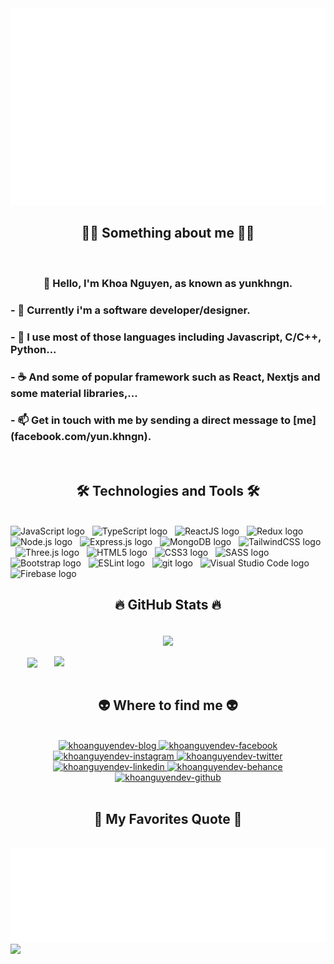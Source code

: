 <a href="#" target="_blank">
  <img src="svg/khoanguyendev.svg" width="1200" alt="khoanguyendev-official" />
</a>

<br>

<h2 align="center">🧑‍💻 Something about me 🧑‍💻</h2>
<br>
<h3 align="center">👋 Hello, I'm Khoa Nguyen, as known as yunkhngn.</h3>
<h3>- 👀 Currently i'm a software developer/designer.</h3>
<h3>- 🌱 I use most of those languages including Javascript, C/C++, Python...</h3>
<h3>- ☕ And some of popular framework such as React, Nextjs and some material libraries,...</h3>
<h3>- 📫 Get in touch with me by sending a direct message to [me](facebook.com/yun.khngn).</h3>
<br>

<h2 align="center">🛠 Technologies and Tools 🛠</h2>
<br>
<!-- https://simpleicons.org/ --> 
<span><img src="https://img.shields.io/badge/JavaScript-282C34?logo=javascript&logoColor=F7DF1E" alt="JavaScript logo" title="JavaScript" height="25" /></span>
&nbsp;
<span><img src="https://img.shields.io/badge/TypeScript-282C34?logo=typescript&logoColor=3178C6" alt="TypeScript logo" title="TypeScript" height="25" /></span>
&nbsp;
<span><img src="https://img.shields.io/badge/ReactJS-282C34?logo=react&logoColor=61DAFB" alt="ReactJS logo" title="ReactJS" height="25" /></span>
&nbsp;
<span><img src="https://img.shields.io/badge/Redux-282C34?logo=redux&logoColor=764ABC" alt="Redux logo" title="Redux" height="25" /></span>
&nbsp;
<span><img src="https://img.shields.io/badge/Node.js-282C34?logo=node.js&logoColor=00F200" alt="Node.js logo" title="Node.js" height="25" /></span>
&nbsp;
<span><img src="https://img.shields.io/badge/Express-282C34?logo=express&logoColor=FFFFFF" alt="Express.js logo" title="Express.js" height="25" /></span>
&nbsp;
<span><img src="https://img.shields.io/badge/MongoDB-282C34?logo=mongodb&logoColor=47A248" alt="MongoDB logo" title="MongoDB" height="25" /></span>
&nbsp;
<span><img src="https://img.shields.io/badge/Tailwind%20CSS-282C34?logo=tailwind-css&logoColor=38B2AC" alt="TailwindCSS logo" title="TailwindCSS" height="25" /></span>
&nbsp;
<span><img src="https://img.shields.io/badge/Three.js-282C34?logo=three.js&logoColor=FFFFFF" alt="Three.js logo" title="Three.js" height="25" /></span>
&nbsp;
<span><img src="https://img.shields.io/badge/HTML5-282C34?logo=html5&logoColor=E34F26" alt="HTML5 logo" title="HTML5" height="25" /></span>
&nbsp;
<span><img src="https://img.shields.io/badge/CSS3-282C34?logo=css3&logoColor=1572B6" alt="CSS3 logo" title="CSS3" height="25" /></span>
&nbsp;
<span><img src="https://img.shields.io/badge/Sass-282C34?logo=sass&logoColor=CC6699" alt="SASS logo" title="SASS" height="25" /></span>
&nbsp;
<span><img src="https://img.shields.io/badge/Bootstrap-282C34?logo=bootstrap&logoColor=7952B3" alt="Bootstrap logo" title="Bootstrap" height="25" /></span>
&nbsp;
<span><img src="https://img.shields.io/badge/ESLint-282C34?logo=eslint&logoColor=4B32C3" alt="ESLint logo" title="ESLint" height="25" /></span>
&nbsp;
<span><img src="https://img.shields.io/badge/git-282C34?logo=git&logoColor=F05032" alt="git logo" title="git" height="25" /></span>
&nbsp;
<span><img src="https://img.shields.io/badge/VS%20Code-282C34?logo=visual-studio-code&logoColor=007ACC" alt="Visual Studio Code logo" title="Visual Studio Code" height="25" /></span>
&nbsp;
<span><img src="https://img.shields.io/badge/Firebase-282C34?logo=firebase&logoColor=FFCA28" alt="Firebase logo" title="Firebase" height="25" /></span>
&nbsp;

<br>
<h2 align="center">🔥 GitHub Stats 🔥</h2>
<br>
<div align=center>
  <a href="#" title="Yunkhngn">
    <img align="center" src="https://github-readme-streak-stats.herokuapp.com?user=yunkhngn&theme=react&hide_border=true&date_format=M%20j%5B%2C%20Y%5D" />
  </a>
</div>
<br>
<div align=center>
  <a href="#" title="Yunkhngn">
    <img width="315" align="center" src="https://github-readme-stats.vercel.app/api/top-langs/?username=yunkhngn&hide=c%23,powershell,Mathematica,Ruby,Objective-C,Objective-C%2b%2b,Cuda&title_color=61dafb&text_color=ffffff&icon_color=61dafb&bg_color=20232a&langs_count=8&layout=compact&border_color=61dafb&hide_border=true" />
  </a>
  <a href="#" title="Yunkhngn">
    <img align="right" width="434" src="https://github-readme-stats.vercel.app/api?username=yunkhngn&show_icons=true&theme=react&border_color=61dafb&hide_border=true" />
  </a>
</div>

<br>

<h2 align="center">👽 Where to find me 👽</h2>
<br>
<!-- https://icons8.com -->
<div align="center">
  <a href="https://www.khoanguyen.dev" target="blank">
    <img width="96" height="96" src="https://img.icons8.com/fluency/96/000000/internet.png" alt="khoanguyendev-blog" />
  </a>
  <a href="https://facebook.com/yunkhngn" target="blank">
    <img src="https://img.icons8.com/fluency/96/000000/facebook-new.png" alt="khoanguyendev-facebook" />
  </a>
  <a href="https://instagram.com/yun.khngn_" target="blank">
    <img src="https://img.icons8.com/fluency/96/000000/instagram-new.png" alt="khoanguyendev-instagram" />
  </a>
  <a href="https://twitter.com/yunkhngn" target="blank">
    <img src="https://img.icons8.com/fluency/96/000000/twitter.png" alt="khoanguyendev-twitter" />
  </a>
  <!-- linkedin -->
  <a href="https://linkedin.com/in/yunkhngn" target="blank">
    <img src="https://img.icons8.com/fluency/96/000000/linkedin.png" alt="khoanguyendev-linkedin" />
  </a>
  <!-- behance -->
  <a href="https://www.behance.net/yunkhngn" target="blank">
    <img src="https://img.icons8.com/fluency/96/000000/behance.png" alt="khoanguyendev-behance" />
  </a>
  <!-- github -->
  <a href="https://github.com/yunkhgn" target="blank">
    <img src="https://img.icons8.com/fluency/96/000000/github.png" alt="khoanguyendev-github" />
  </a>
</div>

<br>

<h2 align="center">📑 My Favorites Quote 📑</h2>
<br>
<a href="#" target="_blank">
  <img src="svg/khoanguyendev-quotes.svg" width="846" height="150" alt="khoanguyendev-official" />
</a>

<img src="https://user-images.githubusercontent.com/44545000/168491799-abde2092-271b-4546-9a62-a1debe6cddf8.gif">